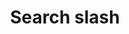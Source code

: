 ---
title: Search slash
tags: ["search", "slash", "exclude", "remove", "cancel", "prohibit", "forbid"]
icon: search-slash
svg: '<svg xmlns="http://www.w3.org/2000/svg" width="24" height="24" fill="none" viewBox="0 0 24 24" stroke-width="1.5" stroke-linecap="round" stroke-linejoin="round" stroke="currentColor"><path d="M16.893 16.92a7.57 7.57 0 0 0 2.191-5.339 7.566 7.566 0 0 0-1.779-4.886m-.412 10.225a7.52 7.52 0 0 1-5.365 2.242 7.51 7.51 0 0 1-4.889-1.801m10.254-.441 3.08 3.08M17.305 6.695 21 3m-3.695 3.695L6.64 17.36M3 21l3.639-3.639m-1.904-2.458a7.572 7.572 0 0 1-.762-3.322C3.973 7.394 7.356 4 11.528 4a7.51 7.51 0 0 1 3.293.756"/></svg>'
---
